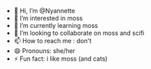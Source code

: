 - 👋 Hi, I’m @Nyannette
- 👀 I’m interested in moss
- 🌱 I’m currently learning moss
- 💞️ I’m looking to collaborate on moss and scifi
- 📫 How to reach me : don't
- 😄 Pronouns: she/her
- ⚡ Fun fact: i like moss (and cats)

<!---
Nyannette/Nyannette is a ✨ special ✨ repository because its `README.md` (this file) appears on your GitHub profile.
You can click the Preview link to take a look at your changes.
--->

